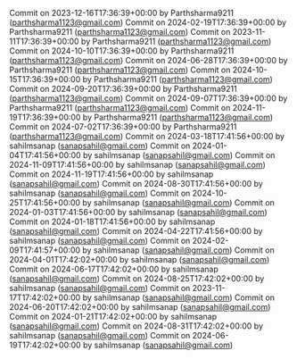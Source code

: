 Commit on 2023-12-16T17:36:39+00:00 by Parthsharma9211 (parthsharma1123@gmail.com)
Commit on 2024-02-19T17:36:39+00:00 by Parthsharma9211 (parthsharma1123@gmail.com)
Commit on 2023-11-11T17:36:39+00:00 by Parthsharma9211 (parthsharma1123@gmail.com)
Commit on 2024-10-10T17:36:39+00:00 by Parthsharma9211 (parthsharma1123@gmail.com)
Commit on 2024-06-28T17:36:39+00:00 by Parthsharma9211 (parthsharma1123@gmail.com)
Commit on 2024-10-15T17:36:39+00:00 by Parthsharma9211 (parthsharma1123@gmail.com)
Commit on 2024-09-20T17:36:39+00:00 by Parthsharma9211 (parthsharma1123@gmail.com)
Commit on 2024-09-07T17:36:39+00:00 by Parthsharma9211 (parthsharma1123@gmail.com)
Commit on 2024-11-19T17:36:39+00:00 by Parthsharma9211 (parthsharma1123@gmail.com)
Commit on 2024-07-02T17:36:39+00:00 by Parthsharma9211 (parthsharma1123@gmail.com)
Commit on 2024-03-18T17:41:56+00:00 by sahilmsanap (sanapsahil@gmail.com)
Commit on 2024-01-04T17:41:56+00:00 by sahilmsanap (sanapsahil@gmail.com)
Commit on 2024-11-09T17:41:56+00:00 by sahilmsanap (sanapsahil@gmail.com)
Commit on 2024-11-19T17:41:56+00:00 by sahilmsanap (sanapsahil@gmail.com)
Commit on 2024-08-30T17:41:56+00:00 by sahilmsanap (sanapsahil@gmail.com)
Commit on 2024-10-25T17:41:56+00:00 by sahilmsanap (sanapsahil@gmail.com)
Commit on 2024-01-03T17:41:56+00:00 by sahilmsanap (sanapsahil@gmail.com)
Commit on 2024-01-18T17:41:56+00:00 by sahilmsanap (sanapsahil@gmail.com)
Commit on 2024-04-22T17:41:56+00:00 by sahilmsanap (sanapsahil@gmail.com)
Commit on 2024-02-09T17:41:57+00:00 by sahilmsanap (sanapsahil@gmail.com)
Commit on 2024-04-01T17:42:02+00:00 by sahilmsanap (sanapsahil@gmail.com)
Commit on 2024-06-17T17:42:02+00:00 by sahilmsanap (sanapsahil@gmail.com)
Commit on 2024-08-25T17:42:02+00:00 by sahilmsanap (sanapsahil@gmail.com)
Commit on 2023-11-17T17:42:02+00:00 by sahilmsanap (sanapsahil@gmail.com)
Commit on 2024-06-20T17:42:02+00:00 by sahilmsanap (sanapsahil@gmail.com)
Commit on 2024-01-21T17:42:02+00:00 by sahilmsanap (sanapsahil@gmail.com)
Commit on 2024-08-31T17:42:02+00:00 by sahilmsanap (sanapsahil@gmail.com)
Commit on 2024-06-19T17:42:02+00:00 by sahilmsanap (sanapsahil@gmail.com)
